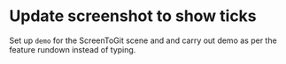# Update screenshot to show ticks

Set up `demo` for the ScreenToGit scene and and carry out demo as per the feature rundown instead of typing.
